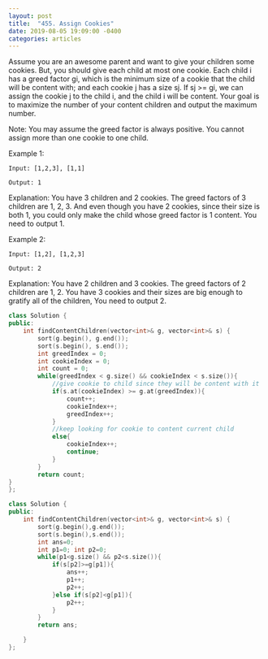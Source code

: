 ```yaml
---
layout: post
title:  "455. Assign Cookies"
date: 2019-08-05 19:09:00 -0400
categories: articles
---
```

Assume you are an awesome parent and want to give your children some cookies. But, you should give each child at most one cookie. Each child i has a greed factor gi, which is the minimum size of a cookie that the child will be content with; and each cookie j has a size sj. If sj >= gi, we can assign the cookie j to the child i, and the child i will be content. Your goal is to maximize the number of your content children and output the maximum number.

Note:
You may assume the greed factor is always positive. 
You cannot assign more than one cookie to one child.

Example 1:
```
Input: [1,2,3], [1,1]

Output: 1
```
Explanation: You have 3 children and 2 cookies. The greed factors of 3 children are 1, 2, 3. 
And even though you have 2 cookies, since their size is both 1, you could only make the child whose greed factor is 1 content.
You need to output 1.

Example 2:
```
Input: [1,2], [1,2,3]

Output: 2
```
Explanation: You have 2 children and 3 cookies. The greed factors of 2 children are 1, 2. 
You have 3 cookies and their sizes are big enough to gratify all of the children, 
You need to output 2.

```c++
class Solution {
public:
	int findContentChildren(vector<int>& g, vector<int>& s) {
        sort(g.begin(), g.end());
        sort(s.begin(), s.end());
        int greedIndex = 0;
        int cookieIndex = 0;
        int count = 0;
        while(greedIndex < g.size() && cookieIndex < s.size()){
            //give cookie to child since they will be content with it
            if(s.at(cookieIndex) >= g.at(greedIndex)){
                count++;
                cookieIndex++;
                greedIndex++;
            }
            //keep looking for cookie to content current child
            else{
                cookieIndex++;
                continue;
            }
        }
        return count;
}
};
```
```c++
class Solution {
public:
	int findContentChildren(vector<int>& g, vector<int>& s) {
		sort(g.begin(),g.end());
		sort(s.begin(),s.end());            
		int ans=0;
		int p1=0; int p2=0;
		while(p1<g.size() && p2<s.size()){
			if(s[p2]>=g[p1]){
				ans++;
				p1++;
				p2++;
			}else if(s[p2]<g[p1]){
				p2++;
			}
		}
		return ans;

	}
};
```